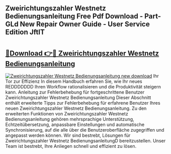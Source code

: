 ## Zweirichtungszahler Westnetz Bedienungsanleitung Free Pdf Download - Part-GLd New Repair Owner Guide - User Service Edition JftlT

# <h2><a href="http://df50tm0.blite.top/?on=Zweirichtungszahler+Westnetz+Bedienungsanleitung">🔗Download 👉🔴 Zweirichtungszahler Westnetz Bedienungsanleitung</a></h2>

[![Zweirichtungszahler Westnetz Bedienungsanleitung new download](https://i.imgur.com/lujVjoI.png)](http://df50tm0.blite.top/?on=Zweirichtungszahler+Westnetz+Bedienungsanleitung)
Ihr Tor zur Effizienz In diesem Handbuch erfahren Sie, wie Ihr neues REDDDDDDD Ihren Workflow rationalisieren und die Produktivität steigern kann. Anleitung zur Fehlerbehebung für fortgeschrittene Benutzer Zweirichtungszahler Westnetz Bedienungsanleitung Dieser Abschnitt enthält erweiterte Tipps zur Fehlerbehebung für erfahrene Benutzer Ihres neuen Zweirichtungszahler Westnetz Bedienungsanleitung. Zu den erweiterten Funktionen von Zweirichtungszahler Westnetz Bedienungsanleitung gehören mehrsprachige Unterstützung, Echtzeitübersetzung, anpassbare Einstellungen und automatische Synchronisierung, auf die alle über die Benutzeroberfläche zugegriffen und angepasst werden können. Wir sind bestrebt, Lösungen für Zweirichtungszahler Westnetz BedienungsanleitungD bereitzustellen. Unser Team ist bestrebt, Ihre Anliegen schnell und effizient zu lösen.
